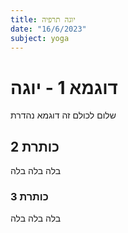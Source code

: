```yaml
---
title: יוגה תרפיה
date: "16/6/2023"
subject: yoga
---
```


# דוגמא 1 - יוגה

שלום לכולם זה דוגמא נהדרת

## כותרת 2

בלה בלה בלה

### כותרת 3

בלה בלה בלה
